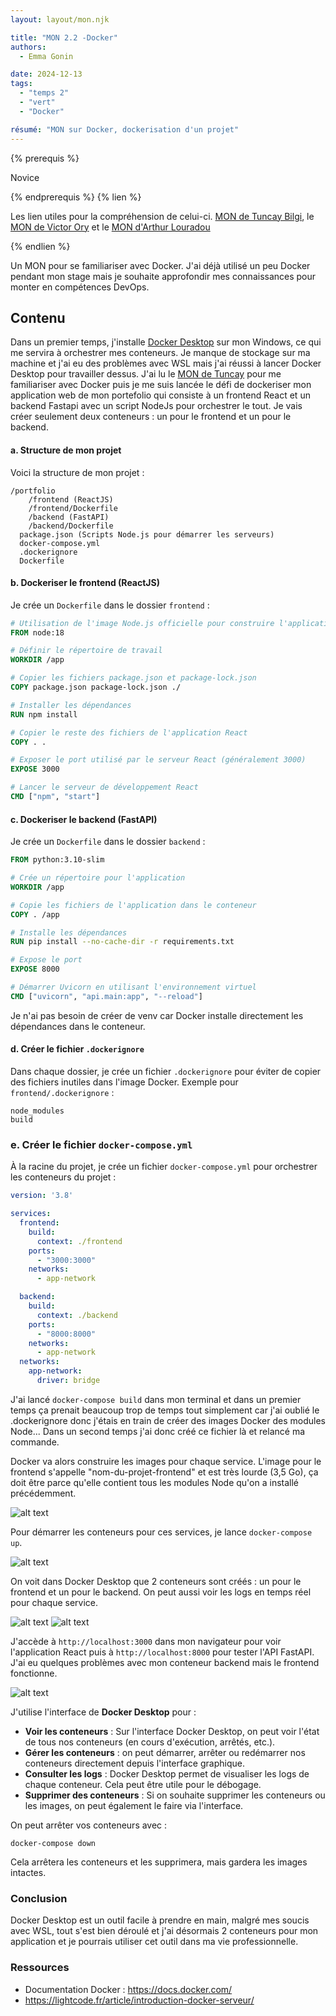 ```yaml
---
layout: layout/mon.njk

title: "MON 2.2 -Docker"
authors:
  - Emma Gonin

date: 2024-12-13
tags: 
  - "temps 2"
  - "vert"
  - "Docker"

résumé: "MON sur Docker, dockerisation d'un projet"
---
```


{% prerequis %}

Novice

{% endprerequis %}
{% lien %}

Les lien utiles pour la compréhension de celui-ci.
[MON de Tuncay Bilgi](https://francoisbrucker.github.io/do-it/promos/2022-2023/Bilgi-Tuncay/mon/Docker/), le 
[MON de Victor Ory](https://francoisbrucker.github.io/do-it/promos/2023-2024/Victor-Ory/mon/Docker/) et le
[MON d'Arthur Louradou](https://francoisbrucker.github.io/do-it/promos/2023-2024/Louradou-Arthur/mon/temps-2.1/)

{% endlien %}

Un MON pour se familiariser avec Docker. J'ai déjà utilisé un peu Docker pendant mon stage mais je souhaite approfondir mes connaissances pour monter en compétences DevOps.

## Contenu

Dans un premier temps, j'installe [Docker Desktop](https://docs.docker.com/desktop/setup/install/windows-install/) sur mon Windows, ce qui me servira à orchestrer mes conteneurs. Je manque de stockage sur ma machine et j'ai eu des problèmes avec WSL mais j'ai réussi à lancer Docker Desktop pour travailler dessus. J'ai lu le [MON de Tuncay](https://francoisbrucker.github.io/do-it/promos/2022-2023/Bilgi-Tuncay/mon/Docker/) pour me familiariser avec Docker puis je me suis lancée le défi de dockeriser mon application web de mon portefolio qui consiste à un frontend React et un backend Fastapi avec un script NodeJs pour orchestrer le tout. Je vais créer seulement deux conteneurs : un pour le frontend et un pour le backend.


#### a. Structure de mon projet

Voici la structure de mon projet :
```
/portfolio
    /frontend (ReactJS)
    /frontend/Dockerfile
    /backend (FastAPI)
    /backend/Dockerfile
  package.json (Scripts Node.js pour démarrer les serveurs)
  docker-compose.yml
  .dockerignore
  Dockerfile
```

#### b. Dockeriser le frontend (ReactJS)

Je crée un `Dockerfile` dans le dossier `frontend` :

```dockerfile
# Utilisation de l'image Node.js officielle pour construire l'application
FROM node:18

# Définir le répertoire de travail
WORKDIR /app

# Copier les fichiers package.json et package-lock.json
COPY package.json package-lock.json ./

# Installer les dépendances
RUN npm install

# Copier le reste des fichiers de l'application React
COPY . .

# Exposer le port utilisé par le serveur React (généralement 3000)
EXPOSE 3000

# Lancer le serveur de développement React
CMD ["npm", "start"]

```

#### c. Dockeriser le backend (FastAPI)

Je crée un `Dockerfile` dans le dossier `backend` :

```dockerfile
FROM python:3.10-slim

# Crée un répertoire pour l'application
WORKDIR /app

# Copie les fichiers de l'application dans le conteneur
COPY . /app

# Installe les dépendances
RUN pip install --no-cache-dir -r requirements.txt

# Expose le port
EXPOSE 8000

# Démarrer Uvicorn en utilisant l'environnement virtuel
CMD ["uvicorn", "api.main:app", "--reload"]

```
Je n'ai pas besoin de créer de venv car Docker installe directement les dépendances dans le conteneur. 

#### d. Créer le fichier `.dockerignore`

Dans chaque dossier, je crée un fichier `.dockerignore` pour éviter de copier des fichiers inutiles dans l'image Docker. Exemple pour `frontend/.dockerignore` :

```
node_modules
build
```

### e. Créer le fichier `docker-compose.yml`

À la racine du projet, je crée un fichier `docker-compose.yml` pour orchestrer les conteneurs du projet :

```yaml
version: '3.8'

services:
  frontend:
    build:
      context: ./frontend
    ports:
      - "3000:3000"
    networks:
      - app-network

  backend:
    build:
      context: ./backend
    ports:
      - "8000:8000"
    networks:
      - app-network
  networks:
    app-network:
      driver: bridge
```

J'ai lancé `docker-compose build` dans mon terminal et dans un premier temps ça prenait beaucoup trop de temps tout simplement car j'ai oublié le .dockerignore donc j'étais en train de créer des images Docker des modules Node... Dans un second temps j'ai donc créé ce fichier là et relancé ma commande. 

Docker va alors construire les images pour chaque service. L'image pour le frontend s'appelle "nom-du-projet-frontend" et est très lourde (3,5 Go), ça doit être parce qu'elle contient tous les modules Node qu'on a installé précédemment.

![alt text](image-3.webp)
  
Pour démarrer les conteneurs pour ces services, je lance `docker-compose up`.

![alt text](image.webp)

On voit dans Docker Desktop que 2 conteneurs sont créés : un pour le frontend et un pour le backend. On peut aussi voir les logs en temps réel pour chaque service.

![alt text](image-1.webp)
![alt text](image-5.webp)

J'accède à `http://localhost:3000` dans mon navigateur pour voir l'application React puis à `http://localhost:8000` pour tester l'API FastAPI. J'ai eu quelques problèmes avec mon conteneur backend mais le frontend fonctionne. 

![alt text](image-2.webp)

J'utilise l'interface de **Docker Desktop** pour :

- **Voir les conteneurs** : Sur l'interface Docker Desktop, on peut voir l'état de tous nos conteneurs (en cours d'exécution, arrêtés, etc.).
- **Gérer les conteneurs** : on peut démarrer, arrêter ou redémarrer nos conteneurs directement depuis l'interface graphique.
- **Consulter les logs** : Docker Desktop permet de visualiser les logs de chaque conteneur. Cela peut être utile pour le débogage.
- **Supprimer des conteneurs** : Si on souhaite supprimer les conteneurs ou les images, on peut également le faire via l'interface.

On peut arrêter vos conteneurs avec :

```
docker-compose down
```

Cela arrêtera les conteneurs et les supprimera, mais gardera les images intactes.

### Conclusion
Docker Desktop est un outil facile à prendre en main, malgré mes soucis avec WSL, tout s'est bien déroulé et j'ai désormais 2 conteneurs pour mon application et je pourrais utiliser cet outil dans ma vie professionnelle.

### Ressources
- Documentation Docker : https://docs.docker.com/
- https://lightcode.fr/article/introduction-docker-serveur/
